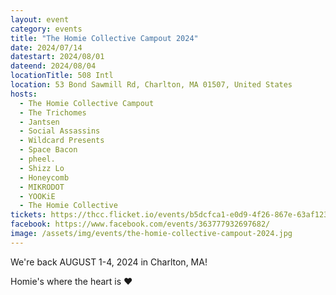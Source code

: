 ```yaml
---
layout: event
category: events
title: "The Homie Collective Campout 2024"
date: 2024/07/14
datestart: 2024/08/01
dateend: 2024/08/04
locationTitle: 508 Intl
location: 53 Bond Sawmill Rd, Charlton, MA 01507, United States
hosts:
  - The Homie Collective Campout
  - The Trichomes
  - Jantsen
  - Social Assassins
  - Wildcard Presents
  - Space Bacon
  - pheel.
  - Shizz Lo
  - Honeycomb
  - MIKRODOT
  - YOOKiE
  - The Homie Collective
tickets: https://thcc.flicket.io/events/b5dcfca1-e0d9-4f26-867e-63af123ad4ba
facebook: https://www.facebook.com/events/363777932697682/
image: /assets/img/events/the-homie-collective-campout-2024.jpg
---
```


We're back AUGUST 1-4, 2024 in Charlton, MA!

Homie's where the heart is ❤